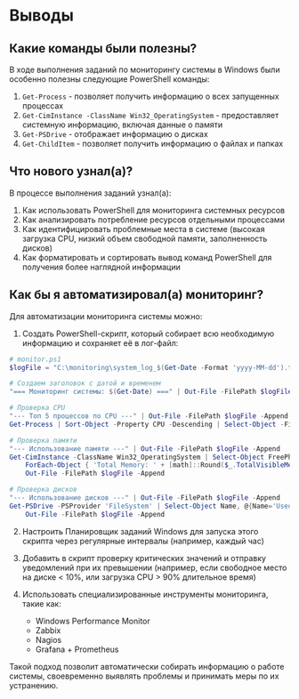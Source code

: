 # Выводы

## Какие команды были полезны?
В ходе выполнения заданий по мониторингу системы в Windows были особенно полезны следующие PowerShell команды:

1. `Get-Process` - позволяет получить информацию о всех запущенных процессах
2. `Get-CimInstance -ClassName Win32_OperatingSystem` - предоставляет системную информацию, включая данные о памяти
3. `Get-PSDrive` - отображает информацию о дисках
4. `Get-ChildItem` - позволяет получить информацию о файлах и папках

## Что нового узнал(а)?
В процессе выполнения заданий узнал(а):
1. Как использовать PowerShell для мониторинга системных ресурсов
2. Как анализировать потребление ресурсов отдельными процессами
3. Как идентифицировать проблемные места в системе (высокая загрузка CPU, низкий объем свободной памяти, заполненность дисков)
4. Как форматировать и сортировать вывод команд PowerShell для получения более наглядной информации

## Как бы я автоматизировал(а) мониторинг?
Для автоматизации мониторинга системы можно:

1. Создать PowerShell-скрипт, который собирает всю необходимую информацию и сохраняет её в лог-файл:
```powershell
# monitor.ps1
$logFile = "C:\monitoring\system_log_$(Get-Date -Format 'yyyy-MM-dd').txt"

# Создаем заголовок с датой и временем
"=== Мониторинг системы: $(Get-Date) ===" | Out-File -FilePath $logFile

# Проверка CPU
"--- Топ 5 процессов по CPU ---" | Out-File -FilePath $logFile -Append
Get-Process | Sort-Object -Property CPU -Descending | Select-Object -First 5 Name, CPU, WorkingSet | Out-File -FilePath $logFile -Append

# Проверка памяти
"--- Использование памяти ---" | Out-File -FilePath $logFile -Append
Get-CimInstance -ClassName Win32_OperatingSystem | Select-Object FreePhysicalMemory, TotalVisibleMemorySize | 
    ForEach-Object { 'Total Memory: ' + [math]::Round($_.TotalVisibleMemorySize/1MB, 2) + ' GB | Free Memory: ' + [math]::Round($_.FreePhysicalMemory/1MB, 2) + ' GB' } | 
    Out-File -FilePath $logFile -Append

# Проверка дисков
"--- Использование дисков ---" | Out-File -FilePath $logFile -Append
Get-PSDrive -PSProvider 'FileSystem' | Select-Object Name, @{Name='UsedGB';Expression={[math]::Round($_.Used/1GB, 2)}}, @{Name='FreeGB';Expression={[math]::Round($_.Free/1GB, 2)}} | 
    Out-File -FilePath $logFile -Append
```

2. Настроить Планировщик заданий Windows для запуска этого скрипта через регулярные интервалы (например, каждый час)

3. Добавить в скрипт проверку критических значений и отправку уведомлений при их превышении (например, если свободное место на диске < 10%, или загрузка CPU > 90% длительное время)

4. Использовать специализированные инструменты мониторинга, такие как:
   - Windows Performance Monitor
   - Zabbix
   - Nagios
   - Grafana + Prometheus

Такой подход позволит автоматически собирать информацию о работе системы, своевременно выявлять проблемы и принимать меры по их устранению.